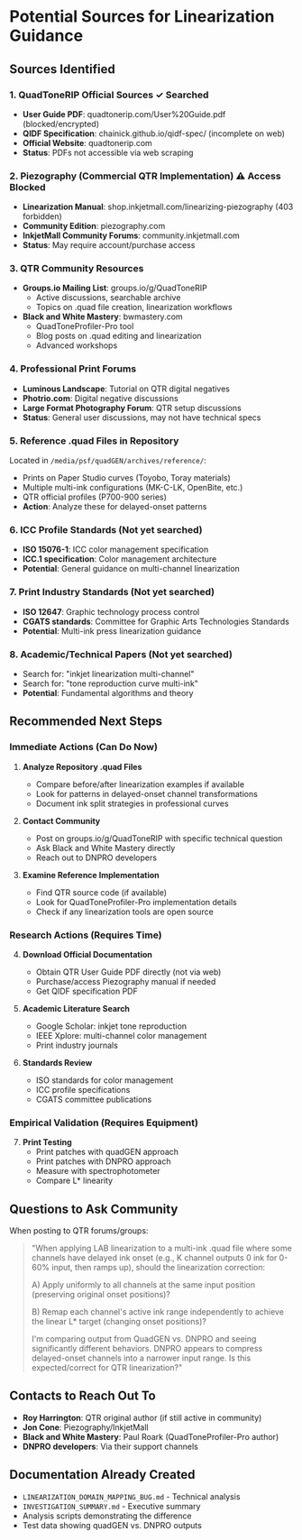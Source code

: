 # Potential Sources for Linearization Guidance

## Sources Identified

### 1. **QuadToneRIP Official Sources** ✓ Searched
- **User Guide PDF**: quadtonerip.com/User%20Guide.pdf (blocked/encrypted)
- **QIDF Specification**: chainick.github.io/qidf-spec/ (incomplete on web)
- **Official Website**: quadtonerip.com
- **Status**: PDFs not accessible via web scraping

### 2. **Piezography (Commercial QTR Implementation)** ⚠️ Access Blocked
- **Linearization Manual**: shop.inkjetmall.com/linearizing-piezography (403 forbidden)
- **Community Edition**: piezography.com
- **InkjetMall Community Forums**: community.inkjetmall.com
- **Status**: May require account/purchase access

### 3. **QTR Community Resources**
- **Groups.io Mailing List**: groups.io/g/QuadToneRIP
  - Active discussions, searchable archive
  - Topics on .quad file creation, linearization workflows
- **Black and White Mastery**: bwmastery.com
  - QuadToneProfiler-Pro tool
  - Blog posts on .quad editing and linearization
  - Advanced workshops

### 4. **Professional Print Forums**
- **Luminous Landscape**: Tutorial on QTR digital negatives
- **Photrio.com**: Digital negative discussions
- **Large Format Photography Forum**: QTR setup discussions
- **Status**: General user discussions, may not have technical specs

### 5. **Reference .quad Files in Repository**
Located in `/media/psf/quadGEN/archives/reference/`:
- Prints on Paper Studio curves (Toyobo, Toray materials)
- Multiple multi-ink configurations (MK-C-LK, OpenBite, etc.)
- QTR official profiles (P700-900 series)
- **Action**: Analyze these for delayed-onset patterns

### 6. **ICC Profile Standards** (Not yet searched)
- **ISO 15076-1**: ICC color management specification
- **ICC.1 specification**: Color management architecture
- **Potential**: General guidance on multi-channel linearization

### 7. **Print Industry Standards** (Not yet searched)
- **ISO 12647**: Graphic technology process control
- **CGATS standards**: Committee for Graphic Arts Technologies Standards
- **Potential**: Multi-ink press linearization guidance

### 8. **Academic/Technical Papers** (Not yet searched)
- Search for: "inkjet linearization multi-channel"
- Search for: "tone reproduction curve multi-ink"
- **Potential**: Fundamental algorithms and theory

## Recommended Next Steps

### Immediate Actions (Can Do Now)

1. **Analyze Repository .quad Files**
   - Compare before/after linearization examples if available
   - Look for patterns in delayed-onset channel transformations
   - Document ink split strategies in professional curves

2. **Contact Community**
   - Post on groups.io/g/QuadToneRIP with specific technical question
   - Ask Black and White Mastery directly
   - Reach out to DNPRO developers

3. **Examine Reference Implementation**
   - Find QTR source code (if available)
   - Look for QuadToneProfiler-Pro implementation details
   - Check if any linearization tools are open source

### Research Actions (Requires Time)

4. **Download Official Documentation**
   - Obtain QTR User Guide PDF directly (not via web)
   - Purchase/access Piezography manual if needed
   - Get QIDF specification PDF

5. **Academic Literature Search**
   - Google Scholar: inkjet tone reproduction
   - IEEE Xplore: multi-channel color management
   - Print industry journals

6. **Standards Review**
   - ISO standards for color management
   - ICC profile specifications
   - CGATS committee publications

### Empirical Validation (Requires Equipment)

7. **Print Testing**
   - Print patches with quadGEN approach
   - Print patches with DNPRO approach
   - Measure with spectrophotometer
   - Compare L* linearity

## Questions to Ask Community

When posting to QTR forums/groups:

> "When applying LAB linearization to a multi-ink .quad file where some channels have delayed ink onset (e.g., K channel outputs 0 ink for 0-60% input, then ramps up), should the linearization correction:
>
> A) Apply uniformly to all channels at the same input position (preserving original onset positions)?
>
> B) Remap each channel's active ink range independently to achieve the linear L* target (changing onset positions)?
>
> I'm comparing output from QuadGEN vs. DNPRO and seeing significantly different behaviors. DNPRO appears to compress delayed-onset channels into a narrower input range. Is this expected/correct for QTR linearization?"

## Contacts to Reach Out To

- **Roy Harrington**: QTR original author (if still active in community)
- **Jon Cone**: Piezography/InkjetMall
- **Black and White Mastery**: Paul Roark (QuadToneProfiler-Pro author)
- **DNPRO developers**: Via their support channels

## Documentation Already Created

- `LINEARIZATION_DOMAIN_MAPPING_BUG.md` - Technical analysis
- `INVESTIGATION_SUMMARY.md` - Executive summary
- Analysis scripts demonstrating the difference
- Test data showing quadGEN vs. DNPRO outputs
